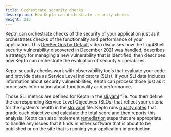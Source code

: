 ```yaml
---
title: Orchestrate security checks
description: How Keptn can orchestrate security checks
weight: 215
---
```


Keptn can orchestrate checks of the security of your application
just as it orchestrates checks of the functionality and performance of your application.
This [DevSecOps by Default](https://www.youtube.com/watch?v=aEej9puvJcI) video
discusses how the Log4Shell security vulnerability discovered in December 2021 was handled,
describes a strategy for managing a new vulnerability that is identified,
then describes how Keptn can orchestrate the evaluation of security vulnerabilies.

Keptn security checks work with observability tools that evaluate your code
and provide data as Service Level Indicators (SLIs).
If your SLI data includes information about security vulnerabilities,
Keptn can process those just as it processes information about functionality and performance.

Those SLI metrics are defined for Keptn in the [sli.yaml](../../reference/files/sli/) file.
You then define the corresponding Service Level Objectives (SLOs)
that reflect your criteria for the system's health
in the [slo.yaml](../../reference/files/slo/) file.
Keptn runs [quality gates](../quality-gates/) that grade each objective and calculate the total score
and then reports this analysis.
Keptn can also implement [remediation](../remediation-sequence/) steps that are appropriate
to handle any issues that it finds
in either software that is about to be published
or on the site that is running your application in production.
